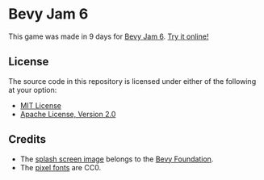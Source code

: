 # Bevy Jam 6

This game was made in 9 days for [Bevy Jam 6](https://itch.io/jam/bevy-jam-6). [Try it online!](https://pyrious.itch.io/bevy-jam-6)

## License

The source code in this repository is licensed under either of the following at your option:

- [MIT License](./LICENSE-MIT.txt)
- [Apache License, Version 2.0](./LICENSE-Apache-2.0.txt)

## Credits

- The [splash screen image](./assets/image/splash.png) belongs to the [Bevy Foundation](https://bevyengine.org/foundation/).
- The [pixel fonts](https://pyrious.itch.io/pypx-fonts) are CC0.
